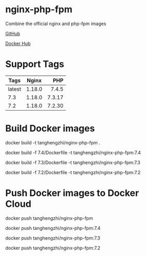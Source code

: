 # nginx-php-fpm

Combine the official nginx and php-fpm images

[GitHub](https://github.com/tanghengzhi/nginx-php-fpm)

[Docker Hub](https://hub.docker.com/r/tanghengzhi/nginx-php-fpm/)

# Support Tags

|  Tags   |  Nginx  |  PHP   |
|---------|:-------:|-------:|
| latest  | 1.18.0  | 7.4.5  |
| 7.3     | 1.18.0  | 7.3.17 |
| 7.2     | 1.18.0  | 7.2.30 |

# Build Docker images

docker build -t tanghengzhi/nginx-php-fpm .

docker build -f 7.4/Dockerfile -t tanghengzhi/nginx-php-fpm:7.4

docker build -f 7.3/Dockerfile -t tanghengzhi/nginx-php-fpm:7.3

docker build -f 7.2/Dockerfile -t tanghengzhi/nginx-php-fpm:7.2

# Push Docker images to Docker Cloud

docker push tanghengzhi/nginx-php-fpm

docker push tanghengzhi/nginx-php-fpm:7.4

docker push tanghengzhi/nginx-php-fpm:7.3

docker push tanghengzhi/nginx-php-fpm:7.2
